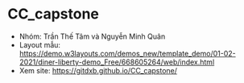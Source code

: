# CC_capstone
- Nhóm: Trần Thế Tâm và Nguyễn Minh Quân
- Layout mẫu: https://demo.w3layouts.com/demos_new/template_demo/01-02-2021/diner-liberty-demo_Free/668605264/web/index.html
- Xem site: https://gitdxb.github.io/CC_capstone/